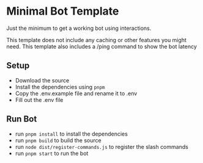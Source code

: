 # Minimal Bot Template

Just the minimum to get a working bot using interactions.

This template does not include any caching or other features you might need.
This template also includes a /ping command to show the bot latency

## Setup

- Download the source
- Install the dependencies using `pnpm`
- Copy the .env.example file and rename it to .env
- Fill out the .env file

## Run Bot

- run `pnpm install` to install the dependencies
- run `pnpm build` to build the source
- run `node dist/register-commands.js` to register the slash commands
- run `pnpm start` to run the bot
